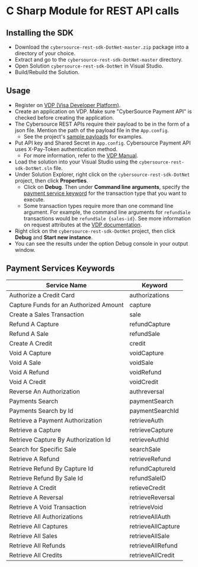 # C Sharp Module for REST API calls

## Installing the SDK 
- Download the `cybersource-rest-sdk-DotNet-master.zip` package into a directory of your choice. 
- Extract and go to the `cybersource-rest-sdk-DotNet-master` directory.
- Open Solution `cybersource-rest-sdk-DotNet` in Visual Studio.
- Build/Rebuild the Solution.

## Usage
- Register on [VDP (Visa Developer Platform)](https://developer.visa.com/ "Visa Developer Platform").
- Create an application on VDP. Make sure "CyberSource Payment API" is checked before creating the application.
- The Cybersource REST APIs require their payload to be in the form of a json file. Mention the path of the payload file in the `App.config`.
  - See the project's [sample payloads](../master/test/samples/) for examples.
- Put API key and Shared Secret in `App.config`. Cybersource Payment API uses X-Pay-Token authentication method.
  - For more information, refer to the [VDP Manual](https://github.com/visa/SampleCode/wiki/Manual#x-pay-token-authentication "VDP Manual on Github").
- Load the solution into your Visual Studio using the `cybersource-rest-sdk-DotNet.sln` file.
- Under Solution Explorer, right click on the `cybersource-rest-sdk-DotNet` project, then click **Properties**.
  - Click on **Debug**. Then under **Command line arguments**, specify the [payment service keyword](../master/Readme.md#payment-services-keywords) for the transaction type that you want to execute.
  - Some transaction types require more than one command line argument. For example, the command line arguments for `refundSale` transactions would be `refundSale {sales-id}`. See more information on request attributes at the [VDP documentation](https://developer.visa.com/products/cybersource/reference "Cybersource Payments documentation on VDP").
- Right click on the `cybersource-rest-sdk-DotNet` project, then click **Debug** and **Start new instance**.
- You can see the results under the option Debug console in your output window.

## Payment Services Keywords

| Service Name | Keyword |
| ------------ | ------- |
| Authorize a Credit Card | authorizations |
| Capture Funds for an Authorized Amount | capture |
| Create a Sales Transaction | sale |
| Refund A Capture | refundCapture |
| Refund A Sale | refundSale |
| Create A Credit | credit |
| Void A Capture | voidCapture |
| Void A Sale | voidSale |
| Void A Refund | voidRefund |
| Void A Credit | voidCredit |
| Reverse An Authorization | authreversal |
| Payments Search | paymentSearch |
| Payments Search by Id | paymentSearchId |
| Retrieve a Payment Authorization | retrieveAuth |
| Retrieve a Capture | retrieveCapture |
| Retrieve Capture By Authorization Id | retrieveAuthId |
| Search for Specific Sale | searchSale |
| Retrieve A Refund | retrieveRefund |
| Retrieve Refund By Capture Id | refundCaptureId |
| Retrieve Refund By Sale Id | refundSaleID |
| Retrieve A Credit | retieveCredit |
| Retrieve A Reversal | retrieveReversal |
| Retrieve A Void Transaction | retrieveVoid |
| Retrieve All Authorizations | retrieveAllAuth |
| Retrieve All Captures | retrieveAllCapture |
| Retrieve All Sales | retrieveAllSale |
| Retrieve All Refunds | retrieveAllRefund |
| Retrieve All Credits | retrieveAllCredit |
